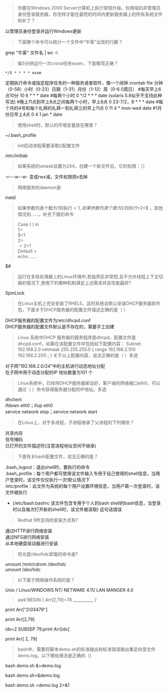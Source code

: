 >你要在Windows 2000 Server计算机上执行常规升级。你用域的非管理员身份登录服务器，你怎样才能在最短的时间内更新服务器上的所有系统文件和补丁？

以管理员身份登录并运行Windows更新

>下面哪个命令可以统计一个文件中"牛客"出现的行数？

grep "牛客" 文件名 | wc -l

>每5分钟运行一次crond任务exam，下面哪项正确？

    */5 * * * * exam
定期执行命令或指定程序任务的一种服务或者软件，像一个闹钟
crontab file 分钟（0-59）小时（0-23）日期（1-31）月份（1-12）周（0-6 0周日）
      #每天早上6点10分
      10 6 * * * date
      #每两个小时
      0 */2 * * * date    (solaris 5.8似乎不支持此种写法)
      #晚上11点到早上8点之间每两个小时，早上8点
      0 23-7/2，8 * * * date
      #每个月的4号和每个礼拜的礼拜一到礼拜三的早上11点
      0 11 4 * mon-wed date
      #1月份日早上4点
      0 4 1 jan * date

>使用shell时，默认的环境变量放在哪里？

~/.bash_profile

>init启动进程需要读取()配置文件

/etc/inittab

>如果系统的umask设置为244，创建一个新文件后，它的权限：（）

-r---w--w-
变成rwx减，文件权限把x去掉

>网络服务的daemon是:

inetd

>如果参数列表个数为1则执行$<1 , 如果参数列表个数为2则执行$<2<$ ，其他情况则……，补充下面的命令 <br>

>Case (  ) in</br>
1></br>
   $<1</br>
2></br>
   $<2<$1</br>
Default > </br>
   echo ……</br>

$#

>运行在多核处理器上的Linux环境中,若临界区非常短,且不允许线程上下文切换的情况下,使用下列哪种机制满足上述需求并且性能最好?

SpinLock

>在Linux主机上完全安装了RHEL5，这时系统会默认安装DHCP服务器软件包，下面关于DHCP服务器的配置文件描述正确的是（  ）

DHCP服务器的配置文件为/etc/dhcpd.conf</br>
DHCP服务器的配置文件默认是不存在的，需要手工创建

>Linux 系统中DHCP 服务器的服务程序是dhcpd，配置文件是dhcpd.conf，如果在该配置文件中包括如下配置内容：
Subnet 192.168.2.0 netmask 255.255.255.0 {
range 192.168.2.100 192.168.2.200 ;
}
关于以上配置内容，说法正确的是（ ）多选

对子网“192.168.2.0/24”中的主机进行动态地址分配</br>
在子网中用于动态分配的IP 地址数量为101 个

>Linux系统中，已经将DHCP服务器架设好，客户端的网络接口eth0，可以通过（ ）命令获得服务器分配的IP地址。多选

dhclient</br>
ifdown eth0；ifup eth0</br>
service network stop；service network start</br>

>在Linux上，对于多进程，子进程继承了父进程的下列哪些？

共享内存</br>
信号掩码</br>
已打开的文件描述符(注意进程地址空间不继承)

>下面有关bash配置文件，说法正确的是？

.bash_logout：退出shell时，要执行的命令</br>
.bash_profile：每个用户都可使用该文件输入专用于自己使用的shell信息，当用户登录时，该文件仅仅执行一次!默认情况下</br>
/etc/profile：此文件为系统的每个用户设置环境信息，当用户第一次登录时，该文件被执行</br>
* (/etc/bash.bashrc 该文件包含专用于个人的bash shell的bash信息，当登录时以及每次打开新的shell时，该文件被读取)
这句话错误

>Redhat 9所支持的安装方式有?

通过HTTP进行网络安装</br>
通过NFS进行网络安装</br>
从本地硬盘驱动器进行安装

>将光盘/dev/hdc卸载的命令是?

umount /mnt/cdrom /dev/hdc</br>
umount /dev/hdc

>以下属于网络操作系统的是？

Unix / Linux/WINDOWS NT/  NETWARE 4.11/ LAN MANGER 4.0

>awk'BEGIN { Arr[2,79]=78 __________ }'



print Arr["2\03479"]

print Arr[2,79]

idx=2 SUBSEP 79;print Arr[idx]

print Arr[ 2, 79]

>bash中，需要将脚本demo.sh的标准输出和标准错误输出重定向至文件demo.log，以下哪些用法是正确的（)

bash  demo.sh &>demo.log

bash  demo.sh>&demo.log

bash  demo.sh >demo.log 2>&1
